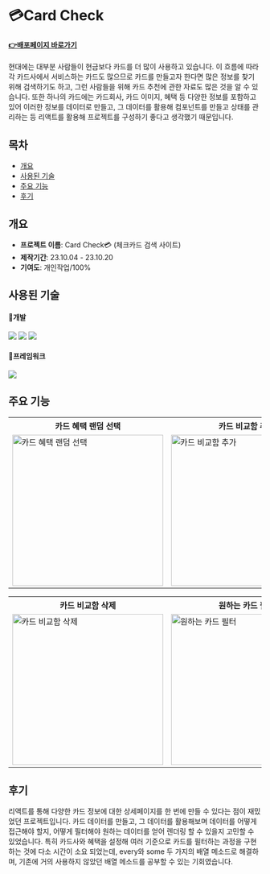 # 💳Card Check
#### **<a href="https://saemii-24.github.io/project_5/" target="_blank">:point_right:<u>배포페이지 바로가기</u></a>**
현대에는 대부분 사람들이 현금보다 카드를 더 많이 사용하고 있습니다. 이 흐름에 따라 각 카드사에서 서비스하는 카드도 많으므로 카드를 만들고자 한다면 많은 정보를 찾기 위해 검색하기도 하고,
그런 사람들을 위해 카드 추천에 관한 자료도 많은 것을 알 수 있습니다. 
또한 하나의 카드에는 카드회사, 카드 이미지, 혜택 등 다양한 정보를 포함하고 있어 
이러한 정보를 데이터로 만들고, 그 데이터를 활용해 컴포넌트를 만들고 상태를 관리하는 등
리액트를 활용해 프로젝트를 구성하기 좋다고 생각했기 때문입니다.



## 목차
- [개요](#개요)
- [사용된 기술](#사용된-기술)
- [주요 기능](#주요-기능)
- [후기](#후기)


## 개요
- **프로젝트 이름**: Card Check💳 (체크카드 검색 사이트)
- **제작기간**: 23.10.04 - 23.10.20
- **기여도**: 개인작업/100%


## 사용된 기술
#### 📌개발
<img src="https://img.shields.io/badge/react-61DAFB?style=for-the-badge&logo=react&logoColor=white"> <img src="https://img.shields.io/badge/redux-764ABC?style=for-the-badge&logo=redux&logoColor=white"> <img src="https://img.shields.io/badge/scss-CC6699?style=for-the-badge&logo=sass&logoColor=white">
#### 📌프레임워크 
<img src="https://img.shields.io/badge/bootstrap-7952b3?style=for-the-badge&logo=bootstrap&logoColor=white">

## 주요 기능
<table>
  <tr>
    <th style="width:300px">카드 혜택 랜덤 선택</th>
    <th style="width:300px">카드 비교함 추가</th>
    <th style="width:300px">카드 비교함 중복·추가 팝업</th>
  </tr>
  <tr>
    <td><img style="width:300px" src="https://github.com/saemii-24/project_5/assets/139088277/dd8c485b-afd0-45c5-85a4-68566868f6ea" alt="카드 혜택 랜덤 선택"></td>
    <td><img style="width:300px" src="https://github.com/saemii-24/project_5/assets/139088277/fc47ba49-380a-4e2c-bb37-e6cd3838185e" alt="카드 비교함 추가"></td>
    <td><img style="width:300px" src="https://github.com/saemii-24/project_5/assets/139088277/b16570ea-6254-46e8-ba32-490ad19621a0" alt="카드 비교함 중복·추가 팝업"></td>
  </tr>
</table>

<table>
  <tr>
    <th style="width:300px">카드 비교함 삭제</th>
    <th style="width:300px">원하는 카드 필터</th>
    <th style="width:300px">카드 혜택 보기</th>
  </tr>
  <tr>
    <td><img style="width:300px" src="https://github.com/saemii-24/project_5/assets/139088277/01000bb7-be80-4269-8a25-d6410fa9f10e" alt="카드 비교함 삭제"></td>
    <td><img style="width:300px" src="https://github.com/saemii-24/project_5/assets/139088277/20f62ee4-d87b-4086-8613-c67170611152" alt="원하는 카드 필터"></td>
    <td><img style="width:300px" src="https://github.com/saemii-24/project_5/assets/139088277/2be0ca45-5623-410b-a45e-de500d137362" alt="카드 혜택 보기"></td>
  </tr>
</table>


## 후기
리액트를 통해 다양한 카드 정보에 대한 상세페이지를 한 번에 만들 수 있다는 점이 재밌었던 프로젝트입니다.
카드 데이터를 만들고, 그 데이터를 활용해보며 데이터를 어떻게 접근해야 할지, 어떻게 필터해야 원하는 데이터를 얻어 렌더링 할 수 있을지 고민할 수 있었습니다. 
특히 카드사와 혜택을 설정해 여러 기준으로 카드를 필터하는 과정을 구현하는 것에 다소 시간이 소요 되었는데, every와 some 두 가지의 배열 메소드로 해결하며,
기존에 거의 사용하지 않았던 배열 메소드를 공부할 수 있는 기회였습니다.

